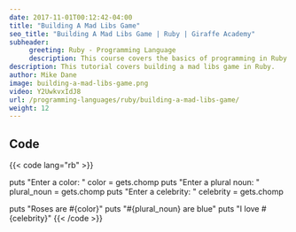 ```yaml
---
date: 2017-11-01T00:12:42-04:00
title: "Building A Mad Libs Game"
seo_title: "Building A Mad Libs Game | Ruby | Giraffe Academy"
subheader:
     greeting: Ruby - Programming Language
     description: This course covers the basics of programming in Ruby. Work your way through the videos and we'll teach you everything you need to know to start your programming journey!
description: This tutorial covers building a mad libs game in Ruby.
author: Mike Dane
image: building-a-mad-libs-game.png
video: Y2UwkvxIdJ8
url: /programming-languages/ruby/building-a-mad-libs-game/
weight: 12
---
```


## Code

{{< code lang="rb" >}}

puts "Enter a color: "
color = gets.chomp
puts "Enter a plural noun: "
plural_noun = gets.chomp
puts "Enter a celebrity: "
celebrity = gets.chomp


puts "Roses are #{color}"
puts "#{plural_noun} are blue"
puts "I love #{celebrity}"
{{< /code >}}